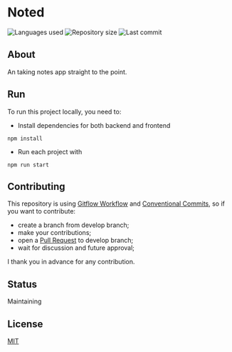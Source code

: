 # Noted

![Languages used](https://img.shields.io/github/languages/count/isadfrn/noted?style=flat-square)
![Repository size](https://img.shields.io/github/repo-size/isadfrn/noted?style=flat-square)
![Last commit](https://img.shields.io/github/last-commit/isadfrn/noted?style=flat-square)

## About

An taking notes app straight to the point.

## Run

To run this project locally, you need to:

- Install dependencies for both backend and frontend

```shell
npm install
```

- Run each project with

```shell
npm run start
```

## Contributing

This repository is using [Gitflow Workflow](https://www.atlassian.com/git/tutorials/comparing-workflows/gitflow-workflow) and [Conventional Commits](https://www.conventionalcommits.org/en/v1.0.0/), so if you want to contribute:

- create a branch from develop branch;
- make your contributions;
- open a [Pull Request](https://docs.github.com/en/pull-requests/collaborating-with-pull-requests/proposing-changes-to-your-work-with-pull-requests/creating-a-pull-request) to develop branch;
- wait for discussion and future approval;

I thank you in advance for any contribution.

## Status

Maintaining

## License

[MIT](./LICENSE)
